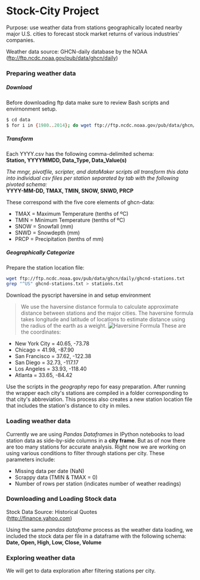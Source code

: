 # Stock-City Project

Purpose: use weather data from stations geographically located nearby major U.S. cities to forecast stock market returns of various industries' companies. 

Weather data source: GHCN-daily database by the NOAA (ftp://ftp.ncdc.noaa.gov/pub/data/ghcn/daily) 
### Preparing weather data
##### Download 
Before downloading ftp data make sure to review Bash scripts and envirnonment setup.  
```sh
$ cd data
$ for i in {1980..2014}; do wget ftp://ftp.ncdc.noaa.gov/pub/data/ghcn/daily/by_year/$i.csv.gz; done
```
##### Transform 
Each YYYY.csv has the following comma-delimited schema:     
**Station, YYYYMMDD, Data_Type, Data_Value(s)**     

*The mngr, pivotfile, scripter, and dataMaker scripts all transform this data into individual csv files per station separated by tab with the following pivoted schema:*  
**YYYY-MM-DD, TMAX, TMIN, SNOW, SNWD, PRCP**

These correspond with the five core elements of ghcn-data: 
- TMAX =  Maximum Temperature (tenths of ºC)
- TMIN =  Minimum Temperature (tenths of ºC)
- SNOW =  Snowfall (mm)
- SNWD =  Snowdepth (mm)
- PRCP =  Precipitation (tenths of mm)
##### Geographically Categorize
Prepare the station location file:
```sh
wget ftp://ftp.ncdc.noaa.gov/pub/data/ghcn/daily/ghcnd-stations.txt
grep "^US" ghcnd-stations.txt > stations.txt
```
Download the pyscript haversine in and setup environment 
> We use the haversine distance formula to calculate approximate distance between stations and the major cities. The haversine formula takes longitude and latitude of locations to estimate distance using the radius of the earth as a weight. 
![Haversine Formula](http://www.ryanduell.com/wp-content/uploads/2012/12/Screenshot-12812-132-PM.png)
These are the coordinates:
- New York City = 40.65, -73.78
- Chicago = 41.98, -87.90
- San Francisco = 37.62, -122.38
- San Diego = 32.73, -117.17
- Los Angeles = 33.93, -118.40
- Atlanta = 33.65, -84.42

Use the scripts in the *geography* repo for easy preparation. 
After running the wrapper each city's stations are compiled in a folder corresponding to that city's abbreviation. This process also creates a new station location file that includes the station's distance to city in miles. 
### Loading weather data
Currently we are using *Pandas Dataframes* in IPython notebooks to load station data as side-by-side columns in a **city frame**. But as of now there are too many stations for accurate analysis.
Right now we are working on using various conditions to filter through stations per city. These parameters include:
- Missing data per date (NaN) 
- Scrappy data (TMIN & TMAX = 0) 
- Number of rows per station (indicates number of weather readings)

### Downloading and Loading Stock data
Stock Data Source: Historical Quotes  
(http://finance.yahoo.com)

Using the same *pandas dataframe* process as the weather data loading, we included the stock data per file in a dataframe with the following schema:
**Date, Open, High, Low, Close, Volume**
### Exploring weather data
We will get to data exploration after filtering stations per city. 